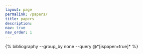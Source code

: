 ```yaml
---
layout: page
permalink: /papers/
title: papers
description:
nav: true
nav_order: 1
---
```


<!-- _pages/publications.md -->
<div class="publications">
<!-- modify projects item in Geyuhao.github.io/_bibliography/papers.bib -->
<!-- image should be inserted in Geyuhao.github.io/assets/img/publication_preview -->
{% bibliography --group_by none --query @*[ispaper=true]* %}

</div>
